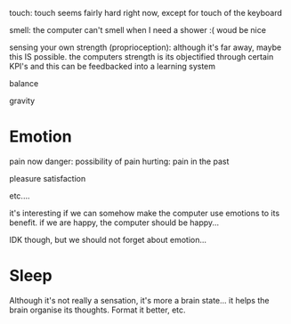 touch: touch seems fairly hard right now, except for touch of the keyboard

smell: the computer can't smell when I need a shower :( woud be nice

sensing your own strength (proprioception): although it's far away, maybe this IS possible. the computers strength is its objectified through certain KPI's and this can be feedbacked into a learning system

balance

gravity

# Emotion

pain now
danger: possibility of pain
hurting: pain in the past

pleasure
satisfaction

etc....

it's interesting if we can somehow make the computer use emotions to its benefit. if we are happy, the computer should be happy...

IDK though, but we should not forget about emotion...

# Sleep

Although it's not really a sensation, it's more a brain state... it helps the brain organise its thoughts. Format it better, etc.
